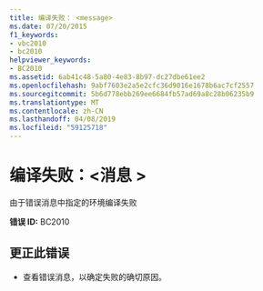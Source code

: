 ```yaml
---
title: 编译失败： <message>
ms.date: 07/20/2015
f1_keywords:
- vbc2010
- bc2010
helpviewer_keywords:
- BC2010
ms.assetid: 6ab41c48-5a80-4e83-8b97-dc27dbe61ee2
ms.openlocfilehash: 9abf7603e2a5e2cfc36d9016e1678b6ac7cf2557
ms.sourcegitcommit: 5b6d778ebb269ee6684fb57ad69a8c28b06235b9
ms.translationtype: MT
ms.contentlocale: zh-CN
ms.lasthandoff: 04/08/2019
ms.locfileid: "59125718"
---
```

# <a name="compilation-failed-message"></a>编译失败：\<消息 >
由于错误消息中指定的环境编译失败  
  
 **错误 ID:** BC2010  
  
## <a name="to-correct-this-error"></a>更正此错误  
  
-   查看错误消息，以确定失败的确切原因。  
